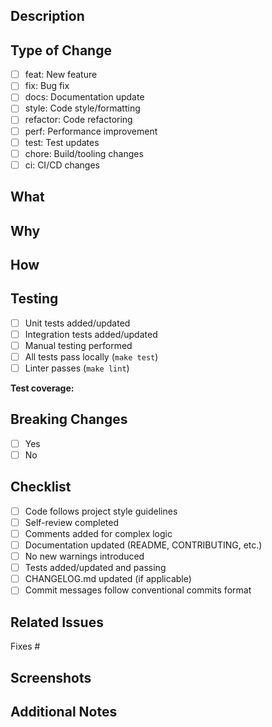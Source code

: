 ## Description

<!-- Provide a brief description of the changes in this PR -->

## Type of Change

<!-- Mark the relevant option with an "x" -->

- [ ] feat: New feature
- [ ] fix: Bug fix
- [ ] docs: Documentation update
- [ ] style: Code style/formatting
- [ ] refactor: Code refactoring
- [ ] perf: Performance improvement
- [ ] test: Test updates
- [ ] chore: Build/tooling changes
- [ ] ci: CI/CD changes

## What

<!-- What changes does this PR introduce? Be specific. -->

## Why

<!-- Why are these changes needed? What problem does it solve? -->

## How

<!-- How were these changes implemented? Technical details. -->

## Testing

<!-- How were the changes tested? -->

- [ ] Unit tests added/updated
- [ ] Integration tests added/updated
- [ ] Manual testing performed
- [ ] All tests pass locally (`make test`)
- [ ] Linter passes (`make lint`)

**Test coverage:**
<!-- Describe test scenarios covered -->

## Breaking Changes

<!-- Does this PR introduce breaking changes? If yes, describe them and migration path -->

- [ ] Yes
- [ ] No

## Checklist

<!-- Ensure all items are completed before requesting review -->

- [ ] Code follows project style guidelines
- [ ] Self-review completed
- [ ] Comments added for complex logic
- [ ] Documentation updated (README, CONTRIBUTING, etc.)
- [ ] No new warnings introduced
- [ ] Tests added/updated and passing
- [ ] CHANGELOG.md updated (if applicable)
- [ ] Commit messages follow conventional commits format

## Related Issues

<!-- Link related issues using keywords: Fixes #123, Closes #456, Relates to #789 -->

Fixes #

## Screenshots

<!-- If applicable, add screenshots to demonstrate changes -->

## Additional Notes

<!-- Any additional information, context, or concerns -->
